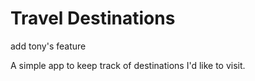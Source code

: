 # Travel Destinations

add tony's feature

A simple app to keep track of destinations I'd like to visit.
